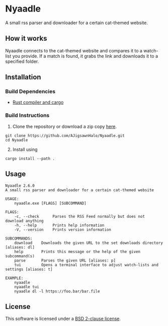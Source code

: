 # Nyaadle
A small rss parser and downloader for a certain cat-themed website.

## How it works
Nyaadle connects to the cat-themed website and compares it to a watch-list you provide.
If a match is found, it grabs the link and downloads it to a specified folder.

## Installation

### Build Dependencies
 - [Rust compiler and cargo](https://rustup.rs/)

### Build Instructions
 1. Clone the repository or download a zip copy [here](https://github.com/AJigsawnHalo/Nyaadle/releases).
 ```
 git clone https://github.com/AJigsawnHalo/Nyaadle.git
 cd Nyaadle
 ```


 2. Install using
  ```
  cargo install --path .
  ```

## Usage
```
Nyaadle 2.6.0
A small rss parser and downloader for a certain cat-themed website

USAGE:
    nyaadle.exe [FLAGS] [SUBCOMMAND]

FLAGS:
    -c, --check      Parses the RSS Feed normally but does not download anything
    -h, --help       Prints help information
    -V, --version    Prints version information

SUBCOMMANDS:
    download    Downloads the given URL to the set downloads directory [aliases: dl]
    help        Prints this message or the help of the given subcommand(s)
    parse       Parses the given URL [aliases: p]
    tui         Opens a terminal interface to adjust watch-lists and settings [aliases: t]

EXAMPLE:
    nyaadle
    nyaadle tui
    nyaadle dl -l https://foo.bar/bar.file
```
## License
This software is licensed under a [BSD 2-clause license](https://github.com/AJigsawnHalo/Nyaadle/blob/master/LICENSE).
